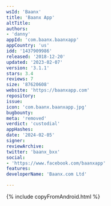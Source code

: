 ```yaml
---
wsId: 'Baanx'
title: 'Baanx App'
altTitle: 
authors:
- 'danny'
appId: 'com.baanx.baanxapp'
appCountry: 'us'
idd: '1437909986'
released: '2018-12-20'
updated: '2023-02-07'
version: '3.1.1'
stars: 3.4
reviews: 7
size: '87620608'
website: 'https://baanxapp.com'
repository: 
issue: 
icon: 'com.baanx.baanxapp.jpg'
bugbounty: 
meta: 'removed'
verdict: 'custodial'
appHashes: 
date: '2024-02-05'
signer: 
reviewArchive: 
twitter: 'baanx_bxx'
social:
- 'https://www.facebook.com/baanxapp'
features: 
developerName: 'Baanx.com Ltd'

---
```


{% include copyFromAndroid.html %}
